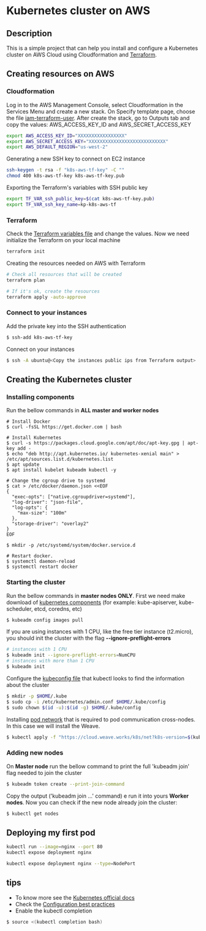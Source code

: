 # Kubernetes cluster on AWS

## Description
This is a simple project that can help you install and configure a Kubernetes cluster on AWS Cloud using Cloudformation and [Terraform](https://www.terraform.io/).

## Creating resources on AWS

### Cloudformation

Log in to the AWS Management Console, select Cloudformation in the Services Menu and create a new stack. On Specify template page, choose the file [iam-terraform-user](cloudformation/iam-terraform-user.yaml). After create the stack, go to Outputs tab and copy the values: AWS_ACCESS_KEY_ID and AWS_SECRET_ACCESS_KEY
```bash
export AWS_ACCESS_KEY_ID="XXXXXXXXXXXXXXXXX"
export AWS_SECRET_ACCESS_KEY="XXXXXXXXXXXXXXXXXXXXXXXXXXXX"
export AWS_DEFAULT_REGION="us-west-2"
```
Generating a new SSH key to connect on EC2 instance
```bash
ssh-keygen -t rsa -f "k8s-aws-tf-key" -C ""
chmod 400 k8s-aws-tf-key k8s-aws-tf-key.pub
```
Exporting the Terraform's variables with SSH public key 
```bash
export TF_VAR_ssh_public_key=$(cat k8s-aws-tf-key.pub)
export TF_VAR_ssh_key_name=kp-k8s-aws-tf
```

### Terraform

Check the [Terraform variables file](variables.tf) and change the values. Now we need initialize the Terraform on your local machine
```bash
terraform init
```
Creating the resources needed on AWS with Terraform
```bash
# Check all resources that will be created
terraform plan

# If it's ok, create the resources
terraform apply -auto-approve
```

### Connect to your instances

Add the private key into the SSH authentication
```bash
$ ssh-add k8s-aws-tf-key
```
Connect on your instances
```bash
$ ssh -A ubuntu@<Copy the instances public ips from Terraform output>
``` 

## Creating the Kubernetes cluster

### Installing components

Run the bellow commands in **ALL master and worker nodes**

```
# Install Docker
$ curl -fsSL https://get.docker.com | bash

# Install Kubernetes
$ curl -s https://packages.cloud.google.com/apt/doc/apt-key.gpg | apt-key add -
$ echo "deb http://apt.kubernetes.io/ kubernetes-xenial main" > /etc/apt/sources.list.d/kubernetes.list
$ apt update
$ apt install kubelet kubeadm kubectl -y

# Change the cgroup drive to systemd
$ cat > /etc/docker/daemon.json <<EOF
{
  "exec-opts": ["native.cgroupdriver=systemd"],
  "log-driver": "json-file",
  "log-opts": {
    "max-size": "100m"
  },
  "storage-driver": "overlay2"
}
EOF

$ mkdir -p /etc/systemd/system/docker.service.d

# Restart docker.
$ systemctl daemon-reload
$ systemctl restart docker
```

### Starting the cluster

Run the bellow commands in **master nodes ONLY**. First we need make download of [kubernetes components](https://kubernetes.io/docs/concepts/overview/components/) (for example: kube-apiserver, kube-scheduler, etcd, coredns, etc)
```bash
$ kubeadm config images pull
```
If you are using instances with 1 CPU, like the free tier instance (t2.micro), you should init the cluster with the flag **--ignore-preflight-errors**
```bash
# instances with 1 CPU
$ kubeadm init --ignore-preflight-errors=NumCPU
# instances with more than 1 CPU
$ kubeadm init
```
Configure the [kubeconfig file](https://kubernetes.io/docs/concepts/configuration/organize-cluster-access-kubeconfig/) that kubectl looks to find the information about the cluster
```bash
$ mkdir -p $HOME/.kube
$ sudo cp -i /etc/kubernetes/admin.conf $HOME/.kube/config
$ sudo chown $(id -u):$(id -g) $HOME/.kube/config
```
Installing [pod network](https://kubernetes.io/docs/concepts/cluster-administration/addons/) that is required to pod communication cross-nodes. In this case we will install the Weave.
```bash
$ kubectl apply -f "https://cloud.weave.works/k8s/net?k8s-version=$(kubectl version | base64 | tr -d '\n')"
```

### Adding new nodes

On **Master node** run the bellow command to print the full 'kubeadm join' flag needed to join the cluster
```bash
$ kubeadm token create --print-join-command
```
Copy the output ('kubeadm join ...' command) e run it into yours **Worker nodes**. Now you can check if the new node already join the cluster:
```bash
$ kubectl get nodes
```

## Deploying my first pod

```bash
kubectl run --image=nginx --port 80
kubectl expose deployment nginx

kubectl expose deployment nginx --type=NodePort
```

## tips

- To know more see the [Kubernetes official docs](https://kubernetes.io/docs)
- Check the [Configuration best practices](https://kubernetes.io/docs/concepts/configuration/overview/)
- Enable the kubectl completion
```bash
$ source <(kubectl completion bash)
```
